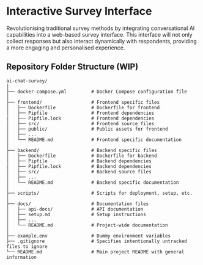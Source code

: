 # Interactive Survey Interface
Revolutionising traditional survey methods by integrating conversational AI capabilities into a web-based survey interface. This interface will not only collect responses but also interact dynamically with respondents, providing a more engaging and personalised experience.

## Repository Folder Structure (WIP)
```
ai-chat-survey/
│
├── docker-compose.yml         # Docker Compose configuration file
│
├── frontend/                  # Frontend specific files
│   ├── Dockerfile             # Dockerfile for frontend
│   ├── Pipfile                # Frontend dependencies
|   ├── Pipfile.lock           # Frontend dependencies
│   ├── src/                   # Frontend source files
│   ├── public/                # Public assets for frontend
│   ├── ...
│   └── README.md              # Frontend specific documentation
│
├── backend/                   # Backend specific files
│   ├── Dockerfile             # Dockerfile for backend
│   ├── Pipfile                # Backend dependencies
|   ├── Pipfile.lock           # Backend dependencies
│   ├── src/                   # Backend source files
│   ├── ...
│   └── README.md              # Backend specific documentation
│
├── scripts/                   # Scripts for deployment, setup, etc.
│
├── docs/                      # Documentation files
│   ├── api-docs/              # API documentation
│   ├── setup.md               # Setup instructions
│   ├── ...
│   └── README.md              # Project-wide documentation
│
├── example.env                # Dummy environment variables
├── .gitignore                 # Specifies intentionally untracked files to ignore
└── README.md                  # Main project README with general information
```
